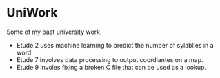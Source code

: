 # UniWork
Some of my past university work.

* Etude 2 uses machine learning to predict the number of sylablles in a word.
* Etude 7 involves data processing to output coordiantes on a map.
* Etude 9 involes fixing a broken C file that can be used as a lookup.
